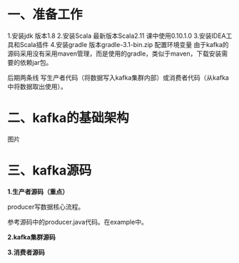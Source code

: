 # 一、准备工作 #

1.安装jdk     版本1.8
2.安装Scala   最新版本Scala2.11   课中使用0.10.1.0
3.安装IDEA工具和Scala插件
4.安装gradle  版本gradle-3.1-bin.zip  配置环境变量
由于kafka的源码采用没有采用maven管理，而是使用的gradle，类似于maven，下载安装需要的依赖jar包。

后期两条线  写生产者代码（将数据写入kafka集群内部）或消费者代码（从kafka中将数据取出使用）。

# 二、kafka的基础架构 #

图片

# 三、kafka源码 #

**1.生产者源码（重点）**

producer写数据核心流程。

参考源码中的producer.java代码。在example中。


**2.kafka集群源码**



**3.消费者源码**